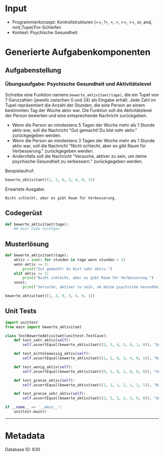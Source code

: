 # Input
- Programmierkonzept: Kontrollstrukturen (==, !=, <, >, <=, >=, or, and, not);Tupel;For-Schleifen
- Kontext: Psychische Gesundheit

# Generierte Aufgabenkomponenten
## Aufgabenstellung
### Übungsaufgabe: Psychische Gesundheit und Aktivitätslevel

Schreibe eine Funktion namens `bewerte_aktivitaet(tage)`, die ein Tupel von 7 Ganzzahlen (jeweils zwischen 0 und 24) als Eingabe erhält. Jede Zahl im Tupel repräsentiert die Anzahl der Stunden, die eine Person an einem bestimmten Tag der Woche aktiv war. Die Funktion soll die Aktivitätslevel der Person bewerten und eine entsprechende Nachricht zurückgeben.

- Wenn die Person an mindestens 5 Tagen der Woche mehr als 1 Stunde aktiv war, soll die Nachricht "Gut gemacht! Du bist sehr aktiv." zurückgegeben werden.
- Wenn die Person an mindestens 3 Tagen der Woche mehr als 1 Stunde aktiv war, soll die Nachricht "Nicht schlecht, aber es gibt Raum für Verbesserung." zurückgegeben werden.
- Andernfalls soll die Nachricht "Versuche, aktiver zu sein, um deine psychische Gesundheit zu verbessern." zurückgegeben werden.

Beispielaufruf:
```python
bewerte_aktivitaet((1, 2, 0, 3, 4, 0, 1))
```

Erwartete Ausgabe:
```
Nicht schlecht, aber es gibt Raum für Verbesserung.
```

## Codegerüst
```python
def bewerte_aktivitaet(tage):
    ## Hier Code einfügen
```

## Musterlösung
```python
def bewerte_aktivitaet(tage):
    aktiv = sum(1 for stunden in tage wenn stunden > 1)
    wenn aktiv >= 5:
        print("Gut gemacht! Du bist sehr aktiv.")
    elif aktiv >= 3:
        print("Nicht schlecht, aber es gibt Raum für Verbesserung.")
    sonst:
        print("Versuche, aktiver zu sein, um deine psychische Gesundheit zu verbessern.")

bewerte_aktivitaet((1, 2, 0, 3, 4, 0, 1))
```

## Unit Tests
```python
import unittest
from main import bewerte_aktivitaet

class TestBewerteAktivitaet(unittest.TestCase):
    def test_sehr_aktiv(self):
        self.assertEqual(bewerte_aktivitaet((2, 3, 4, 5, 6, 1, 0)), "Gut gemacht! Du bist sehr aktiv.")

    def test_mittelmaessig_aktiv(self):
        self.assertEqual(bewerte_aktivitaet((1, 2, 0, 3, 4, 0, 1)), "Nicht schlecht, aber es gibt Raum für Verbesserung.")

    def test_wenig_aktiv(self):
        self.assertEqual(bewerte_aktivitaet((0, 1, 0, 1, 0, 0, 0)), "Versuche, aktiver zu sein, um deine psychische Gesundheit zu verbessern.")

    def test_grenze_aktiv(self):
        self.assertEqual(bewerte_aktivitaet((1, 2, 1, 2, 1, 2, 1)), "Nicht schlecht, aber es gibt Raum für Verbesserung.")

    def test_grenze_sehr_aktiv(self):
        self.assertEqual(bewerte_aktivitaet((2, 2, 2, 2, 2, 0, 0)), "Gut gemacht! Du bist sehr aktiv.")

if __name__ == '__main__':
    unittest.main()
```
___
# Metadata
Database ID: 630
